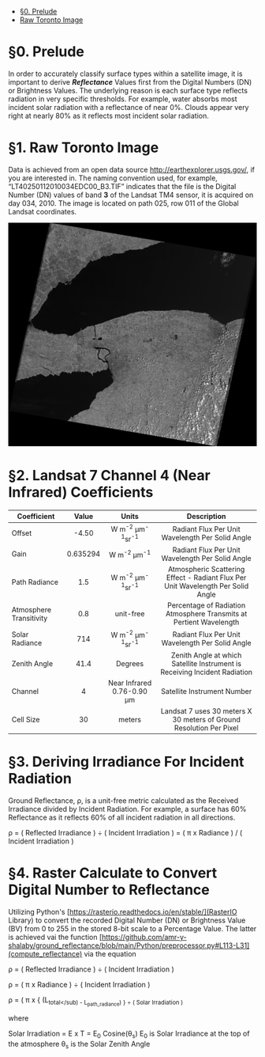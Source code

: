 <!-- TOC -->

* [§0. Prelude](#0-prelude-)
* [Raw Toronto Image](#raw-toronto-image)

<!-- TOC -->

# §0. Prelude

In order to accurately classify surface types within a satellite image, it is important to derive _**Reflectance**_
Values first from the Digital Numbers (DN) or Brightness Values. The underlying reason is each surface type reflects
radiation in very specific thresholds. For example, water absorbs most incident solar radiation with a reflectance of
near 0%. Clouds appear very right at nearly 80% as it reflects most incident solar radiation.

# §1. Raw Toronto Image

Data is achieved from an open data source http://earthexplorer.usgs.gov/, if you are interested in. The naming
convention used, for example, “LT40250112010034EDC00_B3.TIF” indicates that the file is the Digital Number (DN) values
of band **3** of the Landsat TM4 sensor, it is acquired on day 034, 2010. The image is located on path
025, row 011 of the Global Landsat coordinates.

![](https://github.com/amr-y-shalaby/ground_reflectance/blob/main/Data/Toronto_band4_Near_IR.png "Landsat 7 in Near Infrared")

# §2. Landsat 7 Channel 4 (Near Infrared) Coefficients

| Coefficient             |  Value   |                      Units                      |                                   Description                                    |
|-------------------------|:--------:|:-----------------------------------------------:|:--------------------------------------------------------------------------------:|
| Offset                  |  -4.50   | W m<sup>-2</sup> μm<sup>-1</sup>sr<sup>-1</sup> |                 Radiant Flux Per Unit Wavelength Per Solid Angle                 |
| Gain                    | 0.635294 |        W m<sup>-2</sup> μm<sup>-1</sup>         |                 Radiant Flux Per Unit Wavelength Per Solid Angle                 |
| Path Radiance           |   1.5    | W m<sup>-2</sup> μm<sup>-1</sup>sr<sup>-1</sup> | Atmospheric Scattering Effect - Radiant Flux Per Unit Wavelength Per Solid Angle |
| Atmosphere Transitivity |   0.8    |                    unit-free                    |       Percentage of Radiation Atmosphere Transmits at Pertient Wavelength        |
| Solar Radiance          |   714    | W m<sup>-2</sup> μm<sup>-1</sup>sr<sup>-1</sup> |                 Radiant Flux Per Unit Wavelength Per Solid Angle                 |
| Zenith Angle            |   41.4   |                     Degrees                     |    Zenith Angle at which Satellite Instrument is Receiving Incident Radiation    |
| Channel                 |    4     |           Near Infrared 0.76-0.90 μm            |                           Satellite Instrument Number                            |
| Cell Size               |    30    |                     meters                      |       Landsat 7 uses 30 meters X 30 meters of Ground Resolution Per Pixel        |

# §3. Deriving Irradiance For Incident Radiation

Ground Reflectance, ρ, is a unit-free metric calculated as the Received Irradiance divided by Incident Radiation. For
example, a surface has 60% Reflectance as it reflects 60% of all incident radiation in all directions.

ρ = ( Reflected Irradiance ) ÷ ( Incident Irradiation ) =  ( π x Radiance ) / ( Incident Irradiation )

# §4. Raster Calculate to Convert Digital Number to Reflectance
Utilizing Python's [https://rasterio.readthedocs.io/en/stable/](RasterIO Library) to convert the recorded Digital Number (DN) or Brightness Value (BV) from 0 to 255 in the stored 8-bit scale to a Percentage Value.  The latter is achieved vai the function [https://github.com/amr-y-shalaby/ground_reflectance/blob/main/Python/preprocessor.py#L113-L31](compute_reflectance) via the equation

ρ = ( Reflected Irradiance ) ÷ ( Incident Irradiation )

ρ = ( π x Radiance ) ÷ ( Incident Irradiation )

ρ = ( π x { (L<sub>total</sub) - L<sub>path_radiance</sub>) } ÷ ( Solar Irradiation )

where 

Solar Irradiation =  E x T = E<sub>0</sub> Cosine(θ<sub>s</sub>)
E<sub>0</sub> is Solar Irradiance at the top of the atmosphere
θ<sub>s</sub> is the Solar Zenith Angle





